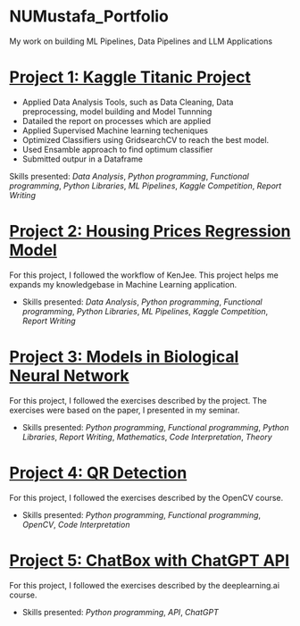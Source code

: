 # NUMustafa_Portfolio
My work on building ML Pipelines, Data Pipelines and LLM Applications

# [Project 1: Kaggle Titanic Project](https://github.com/numustafa/titanic_project) 
* Applied Data Analysis Tools, such as Data Cleaning, Data preprocessing, model building and Model Tunnning
* Datailed the report on processes which are applied
* Applied Supervised Machine learning techeniques  
* Optimized Classifiers using GridsearchCV to reach the best model.
* Used Ensamble approach to find optimum classifier
* Submitted outpur in a Dataframe
  
Skills presented: *Data Analysis*, *Python programming*, *Functional programming*, *Python Libraries*, *ML Pipelines*, *Kaggle Competition*, *Report Writing*


# [Project 2: Housing Prices Regression Model](https://github.com/numustafa/housing_project) 
For this project, I followed the workflow of KenJee. This project helps me expands my knowledgebase in Machine Learning application. 
* Skills presented: *Data Analysis*, *Python programming*, *Functional programming*, *Python Libraries*, *ML Pipelines*, *Kaggle Competition*, *Report Writing*


# [Project 3: Models in Biological Neural Network](https://github.com/numustafa/Biological-Neural-Networks) 
For this project, I followed the exercises described by the project. The exercises were based on the paper, I presented in my seminar. 
* Skills presented: *Python programming*, *Functional programming*, *Python Libraries*, *Report Writing*, *Mathematics*, *Code Interpretation*, *Theory*

# [Project 4: QR Detection](https://github.com/numustafa/Computer-Vision-1/tree/main/Assignment1) 
For this project, I followed the exercises described by the OpenCV course.  
* Skills presented: *Python programming*, *Functional programming*, *OpenCV*, *Code Interpretation*

# [Project 5: ChatBox with ChatGPT API](https://github.com/numustafa/awesome-chatgpt-prompts/blob/main/dl_prompt_eng/chat_box.ipynb) 
For this project, I followed the exercises described by the deeplearning.ai course.  
* Skills presented: *Python programming*, *API*, *ChatGPT*
